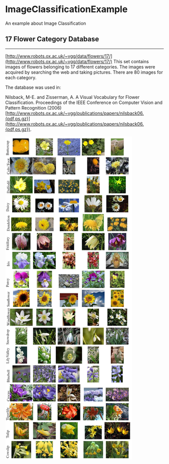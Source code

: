 # ImageClassificationExample
An example about Image Classification

## 17 Flower Category Database
----------------------------------------------
[http://www.robots.ox.ac.uk/~vgg/data/flowers/17/](http://www.robots.ox.ac.uk/~vgg/data/flowers/17/)
This set contains images of flowers belonging to 17 different categories. 
The images were acquired by searching the web and taking pictures. There are
80 images for each category. 

The database was used in:

Nilsback, M-E. and Zisserman, A.  A Visual Vocabulary for Flower Classification.
Proceedings of the IEEE Conference on Computer Vision and Pattern Recognition (2006) 
[http://www.robots.ox.ac.uk/~vgg/publications/papers/nilsback06.{pdf,ps.gz}](http://www.robots.ox.ac.uk/~vgg/publications/papers/nilsback06.{pdf,ps.gz}).

![17 Categories](categories.jpg)